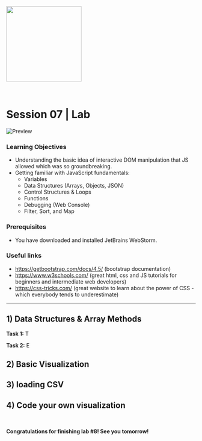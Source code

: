 
<img src="cs171-logo.png" width="200">

&nbsp;

# Session 07 | Lab

![Preview](img/final_result.png?raw=true "D3 Projections")


### Learning Objectives

- Understanding the basic idea of interactive DOM manipulation that JS allowed which was so
 groundbreaking.
- Getting familiar with JavaScript fundamentals: 
    * Variables
    * Data Structures (Arrays, Objects, JSON)
    * Control Structures & Loops
    * Functions
    * Debugging (Web Console)
    * Filter, Sort, and Map


### Prerequisites

- You have downloaded and installed JetBrains WebStorm.

### Useful links

- https://getbootstrap.com/docs/4.5/  (bootstrap documentation)
- https://www.w3schools.com/ (great html, css and JS tutorials for beginners and intermediate web
 developers)
- https://css-tricks.com/ (great website to learn about the power of CSS - which everybody tends
 to underestimate)


----


## 1)  Data Structures & Array Methods

 **Task 1:** T
  
**Task 2:** E
 
## 2) Basic Visualization


## 3) loading CSV

## 4) Code your own visualization

&nbsp;


**Congratulations for finishing lab #8! See you tomorrow!**
